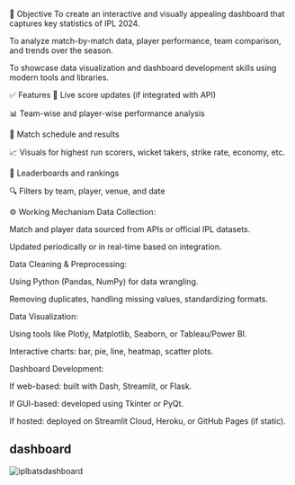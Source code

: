 🎯 Objective
To create an interactive and visually appealing dashboard that captures key statistics of IPL 2024.

To analyze match-by-match data, player performance, team comparison, and trends over the season.

To showcase data visualization and dashboard development skills using modern tools and libraries.

✅ Features
🏏 Live score updates (if integrated with API)

📊 Team-wise and player-wise performance analysis

📅 Match schedule and results

📈 Visuals for highest run scorers, wicket takers, strike rate, economy, etc.

🧮 Leaderboards and rankings

🔍 Filters by team, player, venue, and date

⚙️ Working Mechanism
Data Collection:

Match and player data sourced from APIs or official IPL datasets.

Updated periodically or in real-time based on integration.

Data Cleaning & Preprocessing:

Using Python (Pandas, NumPy) for data wrangling.

Removing duplicates, handling missing values, standardizing formats.

Data Visualization:

Using tools like Plotly, Matplotlib, Seaborn, or Tableau/Power BI.

Interactive charts: bar, pie, line, heatmap, scatter plots.

Dashboard Development:

If web-based: built with Dash, Streamlit, or Flask.

If GUI-based: developed using Tkinter or PyQt.

If hosted: deployed on Streamlit Cloud, Heroku, or GitHub Pages (if static).

## dashboard
![iplbatsdashboard](https://github.com/user-attachments/assets/a1677acf-5756-434e-a34b-5e0536657e5a)

